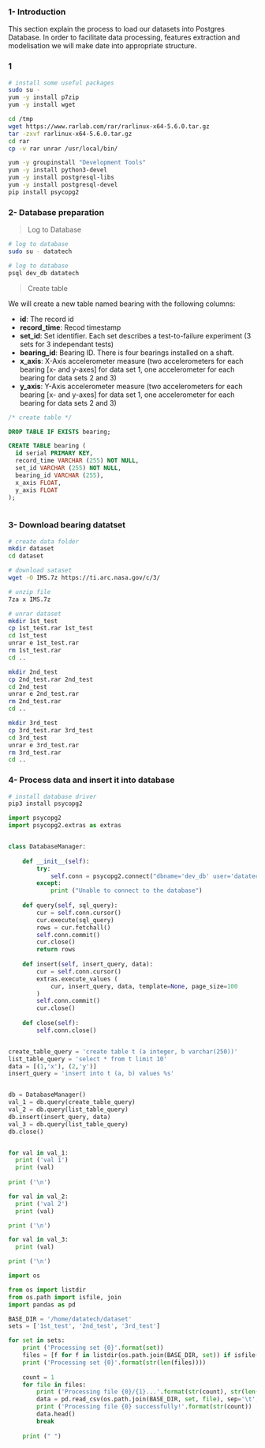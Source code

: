 
### 1- Introduction

This section explain the process to load our datasets into Postgres Database. In order to facilitate data processing, features extraction and modelisation we will make date into appropriate structure.


### 1

```sh
# install some useful packages
sudo su -
yum -y install p7zip
yum -y install wget

cd /tmp
wget https://www.rarlab.com/rar/rarlinux-x64-5.6.0.tar.gz
tar -zxvf rarlinux-x64-5.6.0.tar.gz
cd rar
cp -v rar unrar /usr/local/bin/

yum -y groupinstall "Development Tools"
yum -y install python3-devel
yum -y install postgresql-libs
yum -y install postgresql-devel
pip install psycopg2

```

### 2- Database preparation

> Log to Database

```sh
# log to database
sudo su - datatech

# log to database
psql dev_db datatech 
```

> Create table

We will create a new table named bearing with the following columns:  
- __id__: The record id
- __record_time__: Recod timestamp 
- __set_id__: Set identifier. Each set describes a test-to-failure experiment (3 sets for 3 independant tests)
- __bearing_id__: Bearing ID. There is four bearings installed on a shaft.
- __x_axis__: X-Axis accelerometer measure (two accelerometers for each bearing [x- and y-axes] for data set 1, one accelerometer for each bearing for data sets 2 and 3)
- __y_axis__: Y-Axis accelerometer measure (two accelerometers for each bearing [x- and y-axes] for data set 1, one accelerometer for each bearing for data sets 2 and 3)


```sql
/* create table */

DROP TABLE IF EXISTS bearing;

CREATE TABLE bearing (
  id serial PRIMARY KEY,  
  record_time VARCHAR (255) NOT NULL, 
  set_id VARCHAR (255) NOT NULL,  
  bearing_id VARCHAR (255), 
  x_axis FLOAT,
  y_axis FLOAT
);
 
```

### 3- Download bearing datatset

```sh
# create data folder
mkdir dataset
cd dataset

# download sataset
wget -O IMS.7z https://ti.arc.nasa.gov/c/3/

# unzip file
7za x IMS.7z

# unrar dataset
mkdir 1st_test
cp 1st_test.rar 1st_test
cd 1st_test
unrar e 1st_test.rar
rm 1st_test.rar
cd ..

mkdir 2nd_test
cp 2nd_test.rar 2nd_test
cd 2nd_test
unrar e 2nd_test.rar
rm 2nd_test.rar
cd ..

mkdir 3rd_test
cp 3rd_test.rar 3rd_test
cd 3rd_test
unrar e 3rd_test.rar
rm 3rd_test.rar
cd ..
```

### 4- Process data and insert it into database

```sh
# install database driver
pip3 install psycopg2
```

```py
import psycopg2
import psycopg2.extras as extras


class DatabaseManager:
    
    def __init__(self):
        try:
            self.conn = psycopg2.connect("dbname='dev_db' user='datatech' host='localhost' password='datatech'")
        except:
            print ("Unable to connect to the database")
    
    def query(self, sql_query):
        cur = self.conn.cursor()
        cur.execute(sql_query)
        rows = cur.fetchall()
        self.conn.commit()
        cur.close()    
        return rows
    
    def insert(self, insert_query, data):
        cur = self.conn.cursor()    
        extras.execute_values (
            cur, insert_query, data, template=None, page_size=100
        )
        self.conn.commit()
        cur.close() 
    
    def close(self):
        self.conn.close()


create_table_query = 'create table t (a integer, b varchar(250))'
list_table_query = 'select * from t limit 10'
data = [(1,'x'), (2,'y')]
insert_query = 'insert into t (a, b) values %s'


db = DatabaseManager()
val_1 = db.query(create_table_query)
val_2 = db.query(list_table_query)
db.insert(insert_query, data)
val_3 = db.query(list_table_query)
db.close()


for val in val_1:
  print ('val 1')
  print (val)
 
print ('\n')

for val in val_2:
  print ('val 2')
  print (val)

print ('\n')

for val in val_3:
  print (val)

print ('\n')

```

```py
import os

from os import listdir
from os.path import isfile, join
import pandas as pd

BASE_DIR = '/home/datatech/dataset'
sets = ['1st_test', '2nd_test', '3rd_test']

for set in sets:
    print ('Processing set {0}'.format(set))
    files = [f for f in listdir(os.path.join(BASE_DIR, set)) if isfile(join(os.path.join(BASE_DIR, set), f))]
    print ('Processing set {0}'.format(str(len(files))))
    
    count = 1
    for file in files:
        print ('Processing file {0}/{1}...'.format(str(count), str(len(files)))
        data = pd.read_csv(os.path.join(BASE_DIR, set, file), sep='\t', header=None)
        print ('Processing file {0} successfully!'.format(str(count))
        data.head()
        break
    
    print (" ")
```






